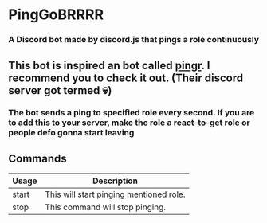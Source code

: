 # PingGoBRRRR
### A Discord bot made by discord.js that pings a role continuously

## This bot is inspired an bot called [pingr](https://github.com/gebwyd/pingr). I recommend you to check it out. (Their discord server got termed 💀)

### The bot sends a ping to specified role every second. If you are to add this to your server, make the role a react-to-get role or people defo gonna start leaving

## Commands
Usage | Description
------------ | -------------
start | This will start pinging mentioned role.
stop | This command will stop pinging.
